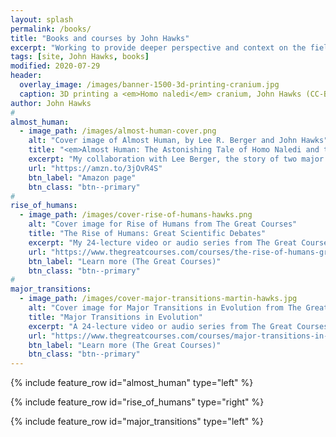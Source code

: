 ```yaml
---
layout: splash
permalink: /books/
title: "Books and courses by John Hawks"
excerpt: "Working to provide deeper perspective and context on the field of human origins."
tags: [site, John Hawks, books]
modified: 2020-07-29
header:
  overlay_image: /images/banner-1500-3d-printing-cranium.jpg
  caption: 3D printing a <em>Homo naledi</em> cranium, John Hawks (CC-BY-NC-ND)
author: John Hawks
#
almost_human:
  - image_path: /images/almost-human-cover.png
    alt: "Cover image of Almost Human, by Lee R. Berger and John Hawks"
    title: "<em>Almost Human: The Astonishing Tale of Homo Naledi and the Discovery That Changed Our Human Story</em>"
    excerpt: "My collaboration with Lee Berger, the story of two major hominin fossil discoveries, the Malapa site with <em>Australopithecus sediba</em> and the Rising Star cave system with <em>Homo naledi</em>. The book takes readers into the field where a remarkable team of explorers and scientists have made some of the most significant fossil discoveries in paleoanthropology."
    url: "https://amzn.to/3jOvR4S"
    btn_label: "Amazon page"
    btn_class: "btn--primary"
#
rise_of_humans:
  - image_path: /images/cover-rise-of-humans-hawks.png
    alt: "Cover image for Rise of Humans from The Great Courses"
    title: "The Rise of Humans: Great Scientific Debates"
    excerpt: "My 24-lecture video or audio series from The Great Courses. This series gives an overview of human origins from the perspective of its history. From Darwin and Raymond Dart to the Neanderthal genome, the deepest arguments of the past help to illuminate the science of today."
    url: "https://www.thegreatcourses.com/courses/the-rise-of-humans-great-scientific-debates.html"
    btn_label: "Learn more (The Great Courses)"
    btn_class: "btn--primary"
#
major_transitions:
  - image_path: /images/cover-major-transitions-martin-hawks.jpg
    alt: "Cover image for Major Transitions in Evolution from The Great Courses"
    title: "Major Transitions in Evolution"
    excerpt: "A 24-lecture video or audio series from The Great Courses. This series, co-developed with Dr. Anthony Martin of Emory University, covers the rise of life on Earth from the perspective of evolutionary innovations. From the development of the eukaryotic cell, to dinosaurs and birds, up to our origins from primate ancestors, the series provides an overview of modern biology and paleontology."
    url: "https://www.thegreatcourses.com/courses/major-transitions-in-evolution.html"
    btn_label: "Learn more (The Great Courses)"
    btn_class: "btn--primary"
---
```





{% include feature_row id="almost_human" type="left" %}

{% include feature_row id="rise_of_humans" type="right" %}

{% include feature_row id="major_transitions" type="left" %}
